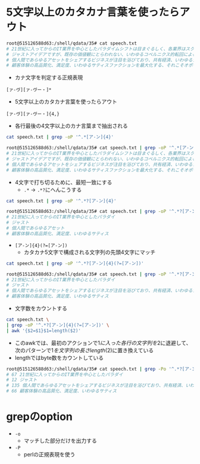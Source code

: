 # 5文字以上のカタカナ言葉を使ったらアウト
```bash
root@515126588d63:/shell/qdata/35# cat speech.txt
# 21世紀に入ってからのIT業界を中心としたパラダイムシフトは目まぐるしく、各業界はスクラップアンドスクラップでフリーダムです。
# ジャストアイデアですが、既存の価値観にとらわれない、いわゆるコペルニクス的転回によるトイレシェアリングを検討しています。
# 個人間であらゆるアセットをシェアするビジネスが注目を浴びており、共有経済、いわゆるシェアリングエコノミーについても弊社はアジャイルにフルコミットする姿勢です。
# 顧客体験の高品質化、満足度、いわゆるサティスファクションを最大化する、それこそオポチュニティマネージメントの目的でありイニシアチブをとる理由というやつです。
```
- カナ文字を判定する正規表現
```regex
[ァ-ヴ][ァ-ヴー・]*
```
- 5文字以上のカタカナ言葉を使ったらアウト
```regex
[ァ-ヴ][ァ-ヴー・]{4,}
```

- 各行最後の4文字以上のカナ言葉まで抽出される
```bash
cat speech.txt | grep -oP '^.*[ア-ン]{4}'
```
```bash
root@515126588d63:/shell/qdata/35# cat speech.txt | grep -oP '^.*[ア-ン]{4}'
# 21世紀に入ってからのIT業界を中心としたパラダイムシフトは目まぐるしく、各業界はスクラップアンドスクラップ
# ジャストアイデアですが、既存の価値観にとらわれない、いわゆるコペルニクス的転回によるトイレシェアリング
# 個人間であらゆるアセットをシェアするビジネスが注目を浴びており、共有経済、いわゆるシェアリングエコノミーについても弊社はアジャイルにフルコミット
# 顧客体験の高品質化、満足度、いわゆるサティスファクションを最大化する、それこそオポチュニティマネージメントの目的でありイニシアチブ
```

- 4文字で打ち切るために、最短一致にする
    - `.*` -> `.*?`にへんこうする

```bash
cat speech.txt | grep -oP '^.*?[ア-ン]{4}'
```
```bash
root@515126588d63:/shell/qdata/35# cat speech.txt | grep -oP '^.*?[ア-ン]{4}'
# 21世紀に入ってからのIT業界を中心としたパラダイ
# ジャスト
# 個人間であらゆるアセット
# 顧客体験の高品質化、満足度、いわゆるサティス
```

- `[ア-ン]{4}(?=[ア-ン])`
    - カタカナ5文字で構成される文字列の先頭4文字にマッチ

```bash
cat speech.txt | grep -oP '^.*?[ア-ン]{4}(?=[ア-ン])'
```
```bash
root@515126588d63:/shell/qdata/35# cat speech.txt | grep -oP '^.*?[ア-ン]{4}(?=[ア-ン])'
# 21世紀に入ってからのIT業界を中心としたパラダイ
# ジャスト
# 個人間であらゆるアセットをシェアするビジネスが注目を浴びており、共有経済、いわゆるシェアリ
# 顧客体験の高品質化、満足度、いわゆるサティス
```

- 文字数をカウントする
```bash
cat speech.txt \
| grep -oP '^.*?[ア-ン]{4}(?=[ア-ン])' \
| awk '{$2=$1}$1=length($2)' 
```
- このawkでは、最初のアクションで$1に入った各行の文字列を$2に退避して、次のパターンで$1を文字列の長さlength($2)に置き換えている
- lengthではbyte数をカウントしている
```bash
root@515126588d63:/shell/qdata/35# cat speech.txt | grep -Po '^.*?[ア-ン]{4}(?=[ア-ン])' | awk '{$2=$1}$1=length($2)'
# 67 21世紀に入ってからのIT業界を中心としたパラダイ
# 12 ジャスト
# 135 個人間であらゆるアセットをシェアするビジネスが注目を浴びており、共有経済、いわゆるシェアリ
# 66 顧客体験の高品質化、満足度、いわゆるサティス
```


# grepのoption
- `-o`
    - マッチした部分だけを出力する
- `-P`
    - perlの正規表現を使う

